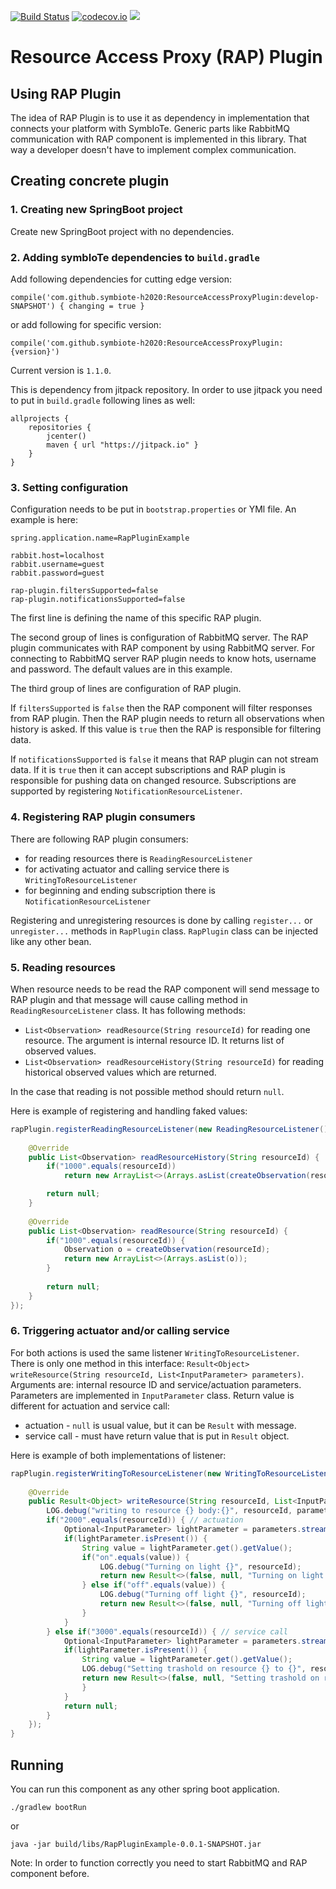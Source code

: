 [![Build Status](https://api.travis-ci.org/symbiote-h2020/ResourceAccessProxyPlugin.svg?branch=develop)](https://api.travis-ci.org/symbiote-h2020/ResourceAccessProxyPlugin)
[![codecov.io](https://codecov.io/github/symbiote-h2020/ResourceAccessProxyPlugin/branch/staging/graph/badge.svg)](https://codecov.io/github/symbiote-h2020/ResourceAccessProxyPlugin)
[![](https://jitpack.io/v/symbiote-h2020/ResourceAccessProxyPlugin.svg)](https://jitpack.io/#symbiote-h2020/ResourceAccessProxyPlugin)

# Resource Access Proxy (RAP) Plugin

## Using RAP Plugin

The idea of RAP Plugin is to use it as dependency in implementation that connects your platform with SymbIoTe. 
Generic parts like RabbitMQ communication with RAP component is implemented in this library. 
That way a developer doesn't have to implement complex communication. 

## Creating concrete plugin

### 1. Creating new SpringBoot project

Create new SpringBoot project with no dependencies.

### 2. Adding symbIoTe dependencies to `build.gradle`

Add following dependencies for cutting edge version:

`compile('com.github.symbiote-h2020:ResourceAccessProxyPlugin:develop-SNAPSHOT') { changing = true }`

or add following for specific version:

`compile('com.github.symbiote-h2020:ResourceAccessProxyPlugin:{version}')`

Current version is `1.1.0`.

This is dependency from jitpack repository. 
In order to use jitpack you need to put in `build.gradle` 
following lines as well:

```
allprojects {
	repositories {
		jcenter()
		maven { url "https://jitpack.io" }
	}
}
```

### 3. Setting configuration

Configuration needs to be put in `bootstrap.properties` or YMl file. An example is here:

```
spring.application.name=RapPluginExample

rabbit.host=localhost
rabbit.username=guest
rabbit.password=guest

rap-plugin.filtersSupported=false
rap-plugin.notificationsSupported=false
```

The first line is defining the name of this specific RAP plugin.

The second group of lines is configuration of RabbitMQ server. The RAP plugin communicates
with RAP component by using RabbitMQ server. For connecting to RabbitMQ server RAP plugin
needs to know hots, username and password. The default values are in this example.

The third group of lines are configuration of RAP plugin. 

If `filtersSupported` is `false` then
the RAP component will filter responses from RAP plugin. Then the RAP plugin needs to return
all observations when history is asked. If this value is `true` then the RAP is responsible
for filtering data.

If `notificationsSupported` is `false` it means that RAP plugin can not stream data. If it
is `true` then it can accept subscriptions and RAP plugin is responsible for pushing data
on changed resource. Subscriptions are supported by registering `NotificationResourceListener`. 

### 4. Registering RAP plugin consumers

There are following RAP plugin consumers:
- for reading resources there is `ReadingResourceListener`
- for activating actuator and calling service there is `WritingToResourceListener`
- for beginning and ending subscription there is `NotificationResourceListener`

Registering and unregistering resources is done by calling `register...` or `unregister...` methods
in `RapPlugin` class. `RapPlugin` class can be injected like any other bean.

### 5. Reading resources
When resource needs to be read the RAP component will send message to RAP plugin and
that message will cause calling method in `ReadingResourceListener` class.
It has following methods:

- `List<Observation> readResource(String resourceId)` for reading one resource.
The argument is internal resource ID. It returns list of observed values.
- `List<Observation> readResourceHistory(String resourceId)` for reading
historical observed values which are returned.

In the case that reading is not possible method should return `null`.

Here is example of registering and handling faked values:

```java
rapPlugin.registerReadingResourceListener(new ReadingResourceListener() {
    
    @Override
    public List<Observation> readResourceHistory(String resourceId) {
        if("1000".equals(resourceId))
            return new ArrayList<>(Arrays.asList(createObservation(resourceId), createObservation(resourceId)));

        return null;
    }
    
    @Override
    public List<Observation> readResource(String resourceId) {
        if("1000".equals(resourceId)) {
            Observation o = createObservation(resourceId);
            return new ArrayList<>(Arrays.asList(o));
        }
            
        return null;
    }
});
```
 
### 6. Triggering actuator and/or calling service
For both actions is used the same listener `WritingToResourceListener`. There 
is only one method in this interface: 
`Result<Object> writeResource(String resourceId, List<InputParameter> parameters)`.
Arguments are: internal resource ID and service/actuation parameters.
Parameters are implemented in `InputParameter` class. Return value is different
for actuation and service call:
- actuation - `null` is usual value, but it can be `Result` with message.
- service call - must have return value that is put in `Result` object.

Here is example of both implementations of listener:
```java
rapPlugin.registerWritingToResourceListener(new WritingToResourceListener() {
    
    @Override
    public Result<Object> writeResource(String resourceId, List<InputParameter> parameters) {
        LOG.debug("writing to resource {} body:{}", resourceId, parameters);
        if("2000".equals(resourceId)) { // actuation
            Optional<InputParameter> lightParameter = parameters.stream().filter(p -> p.getName().equals("light")).findFirst();
            if(lightParameter.isPresent()) {
                String value = lightParameter.get().getValue();
                if("on".equals(value)) {
                    LOG.debug("Turning on light {}", resourceId);
                    return new Result<>(false, null, "Turning on light " + resourceId);
                } else if("off".equals(value)) {
                    LOG.debug("Turning off light {}", resourceId);
                    return new Result<>(false, null, "Turning off light " + resourceId);
                }
            }
        } else if("3000".equals(resourceId)) { // service call
            Optional<InputParameter> lightParameter = parameters.stream().filter(p -> p.getName().equals("trasholdTemperature")).findFirst();
            if(lightParameter.isPresent()) {
                String value = lightParameter.get().getValue();
                LOG.debug("Setting trashold on resource {} to {}", resourceId, value);
                return new Result<>(false, null, "Setting trashold on resource " + resourceId + " to " + value);
                }
            }
            return null;
        }
    });
}
```

## Running

You can run this component as any other spring boot application.

`./gradlew bootRun`

or

`java -jar build/libs/RapPluginExample-0.0.1-SNAPSHOT.jar`

Note: In order to function correctly you need to start RabbitMQ and RAP component before.
